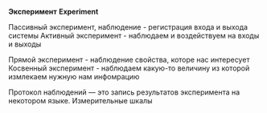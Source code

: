 **Эксперимент**
**Experiment**

Пассивный эксперимент, наблюдение - регистрация входа и выхода системы
Активный эксперимент - наблюдаем и воздействуем на входы и выходы

Прямой эксперимент - наблюдение свойства, которе нас интересует
Косвенный эксперимент - наблюдаем какую-то величину из которой измлекаем нужную нам инфомрацию


Протокол наблюдений — это запись результатов эксперимента на некотором языке. Измерительные шкалы